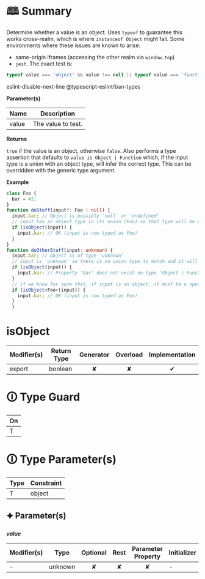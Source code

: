 # &#128366; Summary

Determine whether a value is an object.
Uses `typeof` to guarantee this works cross-realm, which is where `instanceof Object` might fail.
Some environments where these issues are known to arise:
- same-origin iframes (accessing the other realm via `window.top`)
- `jest`.
The exact test is:
```ts
typeof value === 'object' && value !== null || typeof value === 'function'
```
eslint-disable-next-line @typescript-eslint/ban-types

**Parameter(s)**

| Name  | Description         |
| ----- | ------------------- |
| value |  The value to test. |

**Returns**

`true` if the value is an object, otherwise `false`.
  Also performs a type assertion that defaults to `value is Object | Function` which, if the input type is a union with an object type, will infer the correct type.
  This can be overridden with the generic type argument.
  
  **Example**

```ts
class Foo {
  bar = 42;
}
function doStuff(input?: Foo | null) {
  input.bar; // Object is possibly 'null' or 'undefined'
  // input has an object type in its union (Foo) so that type will be extracted for the 'true' condition
  if (isObject(input)) {
    input.bar; // OK (input is now typed as Foo)
  }
}
function doOtherStuff(input: unknown) {
  input.bar; // Object is of type 'unknown'
  // input is 'unknown' so there is no union type to match and it will default to 'Object | Function'
  if (isObject(input)) {
    input.bar; // Property 'bar' does not exist on type 'Object | Function'
  }
  // if we know for sure that, if input is an object, it must be a specific type, we can explicitly tell the function to assert that for us
  if (isObject<Foo>(input)) {
    input.bar; // OK (input is now typed as Foo)
  }
  }
  ```

# isObject

| Modifier(s)                            | Return Type                    | Generator                        | Overload                         | Implementation                        |
|----------------------------------------|--------------------------------|:--------------------------------:|:--------------------------------:|:-------------------------------------:|
| export | boolean | ✘ | ✘  | ✔ |

# &#128712; Type Guard

| On                             |
|--------------------------------|
| T |

# &#128712; Type Parameter(s)

| Type | Constraint |
| ---- | ---------- |
| T    | object     |

## &#128966; Parameter(s)

_**value**_

| Modifier(s)                              | Type                        | Optional                           | Rest                          | Parameter Property                          | Initializer                       |
|------------------------------------------|-----------------------------|:----------------------------------:|:-----------------------------:|:-------------------------------------------:|-----------------------------------|
| - | unknown | ✘  | ✘ | ✘ | - |